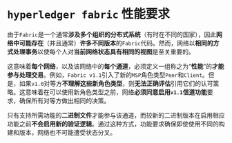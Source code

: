 # `hyperledger fabric` 性能要求

由于`Fabric`是一个通常**涉及多个组织的分布式系统**（有时在不同的国家），因此**网络中可能存在**（并且通常）**许多不同版本**的`Fabric`代码。然而，网络以**相同的方式处理事务**以使每个人对**当前网络状态具有相同的视图**是至关重要的。

这意味着**每个网络**，以及该网络中的**每个通道**，必须定义一组称之为“**性能**”的**才能参与处理交易**。例如，`Fabric v1.1`引入了新的`MSP`角色类型`Peer`和`Client`。但是，如果`v1.0`对等方**不理解这些新角色类型**，则**无法正确评估**引用它们的认可策略。这意味着在可以使用新角色类型之前，网络**必须同意启用`v1.1`信道功能**要求，确保所有对等方做出相同的决策。

只有支持所需功能的**二进制文件**才能参与该通道，而较新的二进制版本在启用相应功能之前**不会启用新的验证逻辑**。通过这种方式，功能要求确保即使使用不同的构建和版本，网络也不可能遭受状态分叉。

